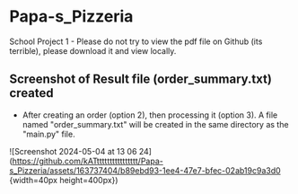 # Papa-s_Pizzeria
School Project 1 - Please do not try to view the pdf file on Github (its terrible), please download it and view locally.

## Screenshot of Result file (order_summary.txt) created
- After creating an order (option 2), then processing it (option 3). A file named "order_summary.txt" will be created in the same directory as the "main.py" file.

![Screenshot 2024-05-04 at 13 06 24](https://github.com/kATtttttttttttttttt/Papa-s_Pizzeria/assets/163737404/b89ebd93-1ee4-47e7-bfec-02ab19c9a3d0 {width=40px height=400px})





